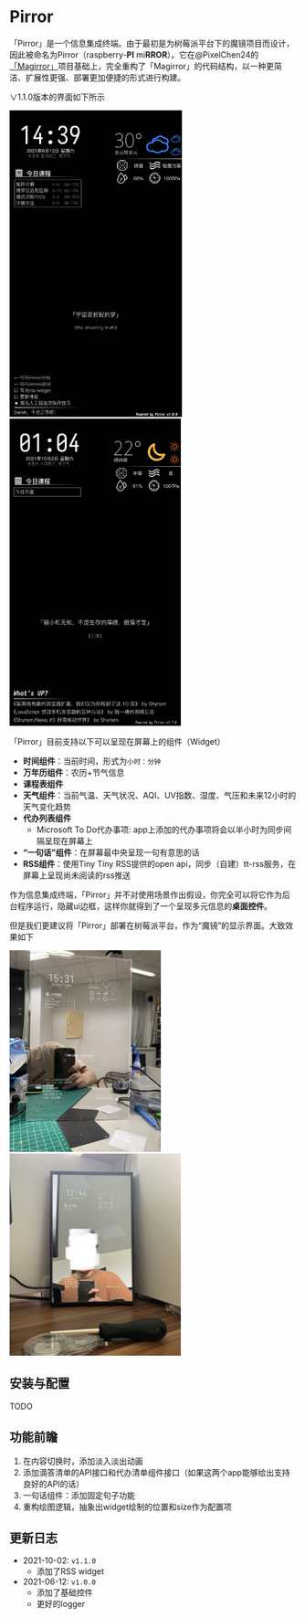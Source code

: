 # Pirror
「Pirror」是一个信息集成终端。由于最初是为树莓派平台下的魔镜项目而设计，因此被命名为Pirror（raspberry-**PI** mi**RROR**）。它在@PixelChen24的[「Magirror」](https://github.com/PixelChen24/Magirror)项目基础上，完全重构了「Magirror」的代码结构，以一种更简洁、扩展性更强、部署更加便捷的形式进行构建。

∨1.1.0版本的界面如下所示

<p float="left">
  <img src="docs/img/v1_demo.png" width="302" />
  <img src="docs/img/v1.1_demo.png" width="300" />
</p>

「Pirror」目前支持以下可以呈现在屏幕上的组件（Widget）
+ **时间组件**：当前时间，形式为`小时：分钟`
+ **万年历组件**：农历+节气信息
+ **课程表组件**
+ **天气组件**：当前气温、天气状况、AQI、UV指数、湿度、气压和未来12小时的天气变化趋势
+ **代办列表组件**
  + Microsoft To Do代办事项: app上添加的代办事项将会以半小时为同步间隔呈现在屏幕上
+ **“一句话”组件**：在屏幕最中央呈现一句有意思的话
+ **RSS组件**：使用Tiny Tiny RSS提供的open api，同步（自建）tt-rss服务，在屏幕上呈现尚未阅读的rss推送

作为信息集成终端，「Pirror」并不对使用场景作出假设，你完全可以将它作为后台程序运行，隐藏ui边框，这样你就得到了一个呈现多元信息的**桌面控件**。

但是我们更建议将「Pirror」部署在树莓派平台，作为“魔镜”的显示界面。大致效果如下
<p float="left">
  <img src="docs/img/demo1.jpg" width="265" />
  <img src="docs/img/demo3.png" width="300" />
</p>

## 安装与配置
TODO

## 功能前瞻
1. 在内容切换时，添加淡入淡出动画
2. 添加滴答清单的API接口和代办清单组件接口（如果这两个app能够给出支持良好的API的话）
3. 一句话组件：添加固定句子功能
4. 重构绘图逻辑，抽象出widget绘制的位置和size作为配置项

## 更新日志
+ 2021-10-02: `v1.1.0`
  + 添加了RSS widget
+ 2021-06-12: `v1.0.0`
  + 添加了基础控件
  + 更好的logger
